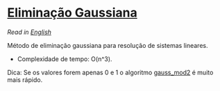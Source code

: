 # [Eliminação Gaussiana](gauss.cpp)

*Read in [English](README.en.md)*

Método de eliminação gaussiana para resolução de sistemas lineares.
* Complexidade de tempo: O(n^3).


Dica: Se os valores forem apenas 0 e 1 o algoritmo [gauss_mod2](gauss_mod2.cpp) é muito mais rápido. 
